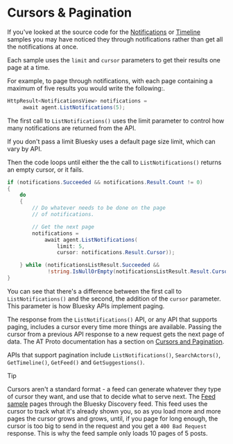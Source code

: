 # Cursors & Pagination

If you've looked at the source code for the [Notifications](https://github.com/blowdart/idunno.Bluesky/tree/main/samples/Samples.Notifications) or
[Timeline](https://github.com/blowdart/idunno.Bluesky/tree/main/samples/Samples.Timeline) samples you may have noticed they through notifications
rather than get all the notifications at once.

Each sample uses the `limit` and `cursor` parameters to get their results one page at a time.

For example, to page through notifications, with each page containing a maximum of five results you would write the following:.

```c#
HttpResult<NotificationsView> notifications = 
     await agent.ListNotifications(5);
```
The first call to `ListNotifications()` uses the limit parameter to control how many notifications are returned from the API.

If you don't pass a limit Bluesky uses a default page size limit, which can vary by API.

Then the code loops until either the the call to `ListNotifications()` returns an empty cursor, or it fails.

```c#
if (notifications.Succeeded && notifications.Result.Count != 0)
{
    do
    {
        // Do whatever needs to be done on the page
        // of notifications.

        // Get the next page
        notifications = 
            await agent.ListNotifications(
                limit: 5, 
                cursor: notifications.Result.Cursor));

    } while (notificationsListResult.Succeeded &&
             !string.IsNullOrEmpty(notificationsListResult.Result.Cursor))
}
```

You can see that there's a difference between the first call to `ListNotifications()` and the second, the addition of the `cursor` parameter.
This parameter is how Bluesky APIs implement paging.

The response from the `ListNotifications()` API, or any API that supports paging, includes a cursor every time more things are available.
Passing the cursor from a previous API response to a new request gets the next page of data.
The AT Proto documentation has a section on [Cursors and Pagination](https://atproto.com/specs/xrpc).

APIs that support pagination include `ListNotifications()`, `SearchActors()`, `GetTimeline()`, `GetFeed()` and `GetSuggestions()`.

> [!TIP]
> Cursors aren't a standard format - a feed can generate whatever they type of cursor they want,
> and use that to decide what to serve next. The [Feed sample](https://github.com/blowdart/idunno.Bluesky/tree/main/samples/Samples.Feed) pages
> through the Bluesky Discovery feed. This feed uses the cursor to track what it's already shown you, so as you load more and more pages the cursor
> grows and grows, until, if you page for long enough, the cursor is too big to send in the request and you get a `400 Bad Request` response.
> This is why the feed sample only loads 10 pages of 5 posts.
